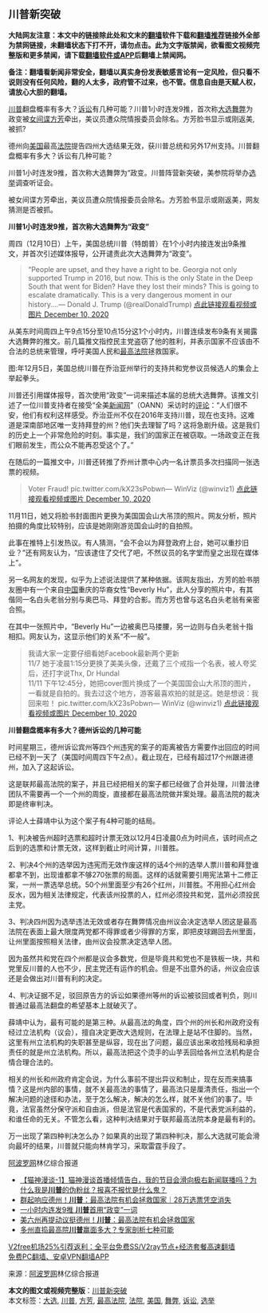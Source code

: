  <h2>川普新突破</h2> <p class="notice"><b>大陆网友注意：本文中的链接除此处和文末的<a href="https://github.com/bannedbook/fanqiang" >翻墙</a>软件下载和<a href="https://github.com/killgcd/justmysocks/blob/master/README.md">翻墙推荐</a>链接外全部为禁网链接，未翻墙状态下打不开，请勿点击。此为文字版禁闻，欲看图文视频完整版和更多禁闻，请下载<a href="https://github.com/bannedbook/fanqiang">翻墙软件或APP</a>后翻墙上禁闻网。</p><p>备注：翻墙看新闻非常安全，翻墙以真实身份发表敏感言论有一定风险，但只看不说则没有任何风险，翻的人太多，政府管不过来，也不管。信息自由是天赋人权，请放心大胆的翻墙。</b></p>  <div class="entry"> <p id="summary"><a href="https://www.bannedbook.org/bnews/tag/%e5%b7%9d%e6%99%ae/" class="st_tag internal_tag" rel="tag" title="标签 川普 下的日志">川普</a>翻盘概率有多大？<a href="https://www.bannedbook.org/bnews/tag/%E8%AF%89%E8%AE%BC/" class="st_tag internal_tag" rel="tag" title="标签 诉讼 下的日志">诉讼</a>有几种可能？川普1小时连发9推，首次称<a href="https://www.bannedbook.org/bnews/tag/%e5%a4%a7%e9%80%89/" class="st_tag internal_tag" rel="tag" title="标签 大选 下的日志">大选</a><a href="https://www.bannedbook.org/bnews/tag/%E8%88%9E%E5%BC%8A/" class="st_tag internal_tag" rel="tag" title="标签 舞弊 下的日志">舞弊</a>为政变被<span class='wp_keywordlink'><a href="https://www.bannedbook.org/forum2/topic3076.html" title="《传奇女谍-邓文迪传》" target="_blank">女间谍</a></span><a href="https://www.bannedbook.org/bnews/tag/%e6%96%b9%e8%8a%b3/" class="st_tag internal_tag" rel="tag" title="标签 方芳 下的日志">方芳</a>牵出，美议员遭众院情报委员会除名。方芳脸书显示或刚返美,被抓?</p> <p>德州向<a href="https://www.bannedbook.org/bnews/tag/%e7%be%8e%e5%9b%bd/" class="st_tag internal_tag" rel="tag" title="标签 美国 下的日志">美国</a>最高<a href="https://www.bannedbook.org/bnews/tag/%e6%b3%95%e9%99%a2/" class="st_tag internal_tag" rel="tag" title="标签 法院 下的日志">法院</a>提告四州大选结果无效，获川普总统和另外17州支持。川普翻盘概率有多大？诉讼有几种可能？</p> <p>川普1小时连发9推，首次称大选舞弊为“政变。川普阵营新突破，美参院将举办<a href="https://www.bannedbook.org/bnews/tag/%e9%80%89%e4%b8%be/" class="st_tag internal_tag" rel="tag" title="标签 选举 下的日志">选举</a>调查听证会。</p> <p>被女间谍方芳牵出，美议员遭众院情报委员会除名。方芳脸书显示或刚返美，网友猜测是否被抓。</p> <p><strong>川普1小时连发9推，首次称大选舞弊为“政变”</strong></p> <p>周四（12月10日）上午，美国总统川普（特朗普）在1个小时内接连发出9条推文，并首次引述媒体报导，公开谴责此次大选舞弊为“政变”。</p> <blockquote><p>“People are upset, and they have a right to be. Georgia not only supported Trump in 2016, but now. This is the only State in the Deep South that went for Biden? Have they lost their minds? This is going to escalate dramatically. This is a very dangerous moment in our history&#8230;.— Donald J. Trump (@realDonaldTrump) <a href="https://twitter.com/realDonaldTrump/status/1337042713544417282?ref_src=twsrc%5Etfw">点此链接观看视频或图片 December 10, 2020</a></p> </blockquote> <p>从美东时间周四上午9点15分至10点15分这1个小时内，川普连续发布9条有关揭露大选舞弊的推文。前几篇推文指控民主党盗窃了他的胜利，并表示国家不应该由不合法的总统来管理，呼吁美国人民和<a href="https://www.bannedbook.org/bnews/tag/%e6%9c%80%e9%ab%98%e6%b3%95%e9%99%a2/" class="st_tag internal_tag" rel="tag" title="标签 最高法院 下的日志">最高法院</a>拯救国家。</p> <p>图:年12月5日，美国总统川普在乔治亚州举行的支持共和党参议员候选人的集会上举起拳头。</p> <p>川普还引用媒体报导，首次使用“政变”一词来描述本届的总统大选舞弊。该推文引述了一位川普支持者在接受“全美<span class='wp_keywordlink_affiliate'><a href="https://www.bannedbook.org/" title="新闻网">新闻网</a></span>”（OANN）采访时的<span class='wp_keywordlink_affiliate'><a href="https://www.bannedbook.org/bnews/comments/" title="新闻评论" target="_blank">评论</a></span>：“人们很不安，他们有权利这样感受。乔治亚州不仅在2016年支持川普，现在也支持。这难道是深南部地区唯一支持拜登的州？他们失去理智了吗？这将急剧升级。这是我们的历史上一个非常危险的时刻。事实是，我们的国家正在被窃取。一场政变正在我们眼前发生，而公众不能再忍受这个了。”</p> <p>在随后的一篇推文中，川普还转推了乔州计票中心内一名计票员多次扫描同一张选票的视频。</p> <blockquote><p>Voter Fraud! pic.twitter.com/kX23sPobwn— WinViz (@winviz1) <a href="https://twitter.com/winviz1/status/1336958782723805189?ref_src=twsrc%5Etfw">点此链接观看视频或图片 December 10, 2020</a></p></blockquote> <p>11月11日，她又将脸书封面图片更换为美国国会山大吊顶的照片。网友分析，照片拍摄的角度比较特别，应该是她刚刚游览国会山时的自拍照。</p> <p>此事在推特上引发热议。有人猜测，“会不会以为拜登政府上台，她可以重抄旧业？”还有网友认为，“应该逮住了交代了吧，不然议员的名字堂而皇之出现在媒体上”。</p>  <p>另一名网友的发现，似乎为上述说法提供了某种依据。该网友指出，方芳的脸书朋友圈中有一个来自<span class='wp_keywordlink_affiliate'><a href="https://www.bannedbook.org/" title="中国" target="_blank">中国</a></span>重庆的华裔女性“Beverly Hu”，此人分享的照片中，有其偕同一名白头老翁分别与奥巴马、拜登的合影。而方芳也曾与这名白头老翁有亲密合照。</p> <p>在其中一张照片中，“Beverly Hu”一边被奥巴马搂腰，另一边则与白头老翁十指相扣。网友认为，这显示他们的关系“不一般”。</p> <blockquote><p>我请大家一定要仔细看她Facebook最新两个更新<br />11/7 她于凌晨1:15分更换了美美头像，还戴了三个戒指一个名表，被人夸奖后，还打字说Thx, Dr Hundal<br />11/11 下午12:45分，她把cover图片换成了一个美国国会山大吊顶的图片，一看就是自拍的。我去过这个地方，游客最喜欢拍的就是这。她是想说：我回来啦！ pic.twitter.com/kX23sPobwn— WinViz (@winviz1) <a href="https://twitter.com/winviz1/status/1336958782723805189?ref_src=twsrc%5Etfw">点此链接观看视频或图片 December 10, 2020</a></p></blockquote> <p><strong>川普翻盘概率有多大？德州诉讼的几种可能</strong></p> <p>时间星期三，德州诉讼宾州等四个州违宪的案子的距离被告方需要作出回应的时间已经不到一天了（美国时间周四下午2点）。截止现在，已经有超过17个州跟进德州，加入了这起诉讼。</p> <p>这是联邦最高法院的案子，并且已经把相关的案子都已经做了合并处理，川普法律团队不需要再一个一个州的周旋，直接都在最高法院做并案处理。最高法院的裁决即是终审判决。</p> <p>评论人士薛靖中认为这个案子有4种可能的结局。</p>  <p>1、判决被告州超时选票和超时计票无效以12月4日凌晨0点为时间点，该时间点之后到的选票和计票无效，这样到截止时间计算，川普胜。</p> <p>2、判决4个州的选举因为违宪而无效作废这样的话4个州的选举人票川普和拜登谁都拿不到，出现谁都拿不够270张票的局面。这样的话就需要引用宪法第十二修正案，一州一票选举总统。50个州里面至少有26个红州，川普胜。不用担心红州会反水，因为相关法律规定，代表该州投票的人，红州必须投共和党，蓝州必须投民主党。</p> <p>3、判决四州因为选举违法无效或者存在舞弊情况由州议会决定选举人团这是最高法院在表面上最大限度两党都不得罪或者少得罪的方案，即把皮球踢回去州里面，让州里面按照相关法律，由州议会投票决定选举人团。</p> <p>因为虽然共和党在四个州都是议会多数党，但是毕竟共和党也不是铁板一块，共和党里反川普的人也不少，民主党还有运作的机会。但是不出意外的话，州议会应该还是会做出对川普有利的决定。</p> <p>4、判决证据不足，驳回原告方的诉讼如果德州等州的诉讼被驳回或者判负，则川普通过最高法翻盘的希望基本上就破灭了。</p> <p>薛靖中认为，最有可能的是第三种。从最高法的角度，四个州的州长和州政府没有经过立法机构（议会），擅自决定更改大选规则，在法理上是站不住脚的。当然，这里有州立法机构的失职甚至是纵容，现在出了问题，最应该出来收拾残局和承担责任的就是州立法机构。所以，最高法把这个烫手的山芋丢回给各州立法机构是合情合理合法的。</p> <p>相关的州长和州政府肯定会说，为什么事前不提出异议和制止，现在反而来搞事情？这是州内部的事情，就不关最高法的事情了，最高法只是厘清责任，指出一个解决问题的途径和办法，至于怎么解决，解决的怎么样，就不关他们的事了。毕竟，法官虽然分保守派和自由派，但是法官是代表国家的，不是代表党派利益的，和谁任命的无关。不管怎么看，这种判决结果对于联邦最高法院本身是最有利的。</p>  <p>万一出现了第四种判决怎么办？如果真的出现了第四种判决，那么大选就可能会滑向最坏的结果，川普就只能向林肯学习，采取雷霆手段了。</p> <p><span class='wp_keywordlink_affiliate'><a href="https://www.aboluowang.com/" title="阿波罗网" target="_blank">阿波罗网</a></span>林亿综合报道</p> <ul class='op-related-articles' title='相关阅读'> <li><a href='https://www.bannedbook.org/bnews/bannedvideo/20201211/1445887.html' target='_blank'>【猫神漫谈-1】猫神漫谈首播倾情告白，我的节目会滑向极右新闻联播吗？为什么我是<b>川普</b>的伪粉丝？报喜不报忧是什么鬼？</a></li> <li><a href='https://www.bannedbook.org/bnews/taiwannews/20201211/1445876.html' target='_blank'>群起响应德州！<b>川普</b>：最高法院有机会拯救国家｜28万选票凭空消失</a></li> <li><a href='https://www.bannedbook.org/bnews/bannedvideo/20201211/1445874.html' target='_blank'>一小时内连发9推 <b>川普</b>首用“政变”一词</a></li> <li><a href='https://www.bannedbook.org/bnews/taiwannews/20201211/1445867.html' target='_blank'>美六州再提动议挺德州！<b>川普</b>：最高法院有机会拯救国家</a></li> <li><a href='https://www.bannedbook.org/bnews/taiwannews/20201211/1445840.html' target='_blank'>多州直捣最高院<b>川普</b>赢面多大？专家剖析七种可能</a></li> </ul> <p class="texttj"> <a href="https://github.com/bannedbook/fanqiang/wiki/V2ray%E6%9C%BA%E5%9C%BA" target="_blank">V2free机场25%引荐返利：全平台免费SS/V2ray节点+经济套餐高速翻墙</a><br/> <a href="https://github.com/bannedbook/fanqiang/wiki/%E7%A6%81%E9%97%BB%E7%BD%91%E5%AE%89%E5%8D%93%E7%BF%BB%E5%A2%99%E6%96%B0%E9%97%BBAPP" target="_blank">免费PC翻墙、安卓VPN翻墙APP</a></p><p> 来源：<a href="https://www.aboluowang.com/2020/1211/1533013.html" target="_blank">阿波罗网</a>林亿综合报道 </p><a name='sharetosocial'></a>       <div><b>本文的图文或视频完整版</b>：<a href='https://www.bannedbook.org/bnews/cnnews/20201211/1445913.html'>川普新突破</a></div>  </div><!--END ENTRY--> <div class="postfooter"> <div>本文标签：<a href="https://www.bannedbook.org/bnews/tag/%e5%a4%a7%e9%80%89/" rel="tag">大选</a>, <a href="https://www.bannedbook.org/bnews/tag/%e5%b7%9d%e6%99%ae/" rel="tag">川普</a>, <a href="https://www.bannedbook.org/bnews/tag/%e6%96%b9%e8%8a%b3/" rel="tag">方芳</a>, <a href="https://www.bannedbook.org/bnews/tag/%e6%9c%80%e9%ab%98%e6%b3%95%e9%99%a2/" rel="tag">最高法院</a>, <a href="https://www.bannedbook.org/bnews/tag/%e6%b3%95%e9%99%a2/" rel="tag">法院</a>, <a href="https://www.bannedbook.org/bnews/tag/%e7%be%8e%e5%9b%bd/" rel="tag">美国</a>, <a href="https://www.bannedbook.org/bnews/tag/%E8%88%9E%E5%BC%8A/" rel="tag">舞弊</a>, <a href="https://www.bannedbook.org/bnews/tag/%E8%AF%89%E8%AE%BC/" rel="tag">诉讼</a>, <a href="https://www.bannedbook.org/bnews/tag/%e9%80%89%e4%b8%be/" rel="tag">选举</a></div>  </div><!--END POSTFOOTER--> 